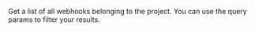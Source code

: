 Get a list of all webhooks belonging to the project. You can use the query params to filter your results. 